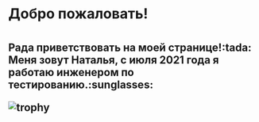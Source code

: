 <h1>Добро пожаловать!<h1>
<h2>Рада приветствовать на моей странице!:tada:</br>
Меня зовут Наталья, с июля 2021 года я работаю 
  инженером по тестированию.:sunglasses:</br>
  
  
![trophy](https://github-profile-trophy.vercel.app/?username=Native1331)
  

  
  
